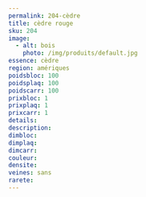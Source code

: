 ```yaml
---
permalink: 204-cèdre
title: cèdre rouge
sku: 204
image: 
  - alt: bois
    photo: /img/produits/default.jpg
essence: cèdre
region: amériques
poidsbloc: 100
poidsplaq: 100
poidscarr: 100
prixbloc: 1
prixplaq: 1
prixcarr: 1
details: 
description: 
dimbloc: 
dimplaq: 
dimcarr: 
couleur: 
densite: 
veines: sans
rarete: 
---
```


